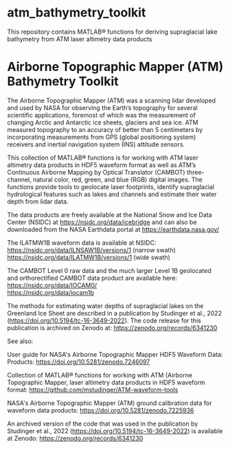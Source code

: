 # atm_bathymetry_toolkit
This repository contains MATLAB® functions for deriving supraglacial lake bathymetry from ATM laser altimetry data products

# Airborne Topographic Mapper (ATM) Bathymetry Toolkit

The Airborne Topographic Mapper (ATM) was a scanning lidar developed and used by NASA for observing the Earth’s topography for several scientific applications, foremost of which was the measurement of changing Arctic and Antarctic ice sheets, glaciers and sea ice. ATM measured topography to an accuracy of better than 5 centimeters by incorporating measurements from GPS (global positioning system) receivers and inertial navigation system (INS) attitude sensors.

This collection of MATLAB® functions is for working with ATM laser altimetry data products in HDF5 waveform format as well as ATM’s Continuous Airborne Mapping by Optical Translator (CAMBOT) three-channel, natural color, red, green, and blue (RGB) digital images. The functions provide tools to geolocate laser footprints, identify supraglacial hydrological features such as lakes and channels and estimate their water depth from lidar data.

The data products are freely available at the National Snow and Ice Data Center (NSIDC) at https://nsidc.org/data/icebridge and can also be downloaded from the NASA Earthdata portal at https://earthdata.nasa.gov/

The ILATMW1B waveform data is available at NSIDC:  
https://nsidc.org/data/ILNSAW1B/versions/1 (narrow swath)  
https://nsidc.org/data/ILATMW1B/versions/1 (wide swath)

The CAMBOT Level 0 raw data and the much larger Level 1B geolocated and orthorectified CAMBOT data product are available here:  
https://nsidc.org/data/IOCAM0/  
https://nsidc.org/data/iocam1b  

The methods for estimating water depths of supraglacial lakes on the Greenland Ice Sheet are described in a publication by Studinger et al., 2022 (https://doi.org/10.5194/tc-16-3649-2022). The code release for this publication is archived on Zenodo at: https://zenodo.org/records/6341230

See also: 

User guide for NASA's Airborne Topographic Mapper HDF5 Waveform Data: Products: https://doi.org/10.5281/zenodo.7246097

Collection of MATLAB® functions for working with ATM (Airborne Topographic Mapper, laser altimetry data products in HDF5 waveform format: https://github.com/mstudinger/ATM-waveform-tools

NASA's Airborne Topographic Mapper (ATM) ground calibration data for waveform data products: https://doi.org/10.5281/zenodo.7225936

An archived version of the code that was used in the publication by Studinger et al., 2022 (https://doi.org/10.5194/tc-16-3649-2022) is available at Zenodo: https://zenodo.org/records/6341230
